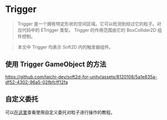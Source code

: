 # Trigger

> Trigger 是一个拥有特定形状的空间区域。它可以检测到经过它的粒子。对应代码中的 ETrigger 类型。 Trigger 的作用范围由它的 BoxCollider2D 组件控制。

> 本文中 Trigger 均表示 Soft2D 内的触发器组件。

## 使用 Trigger GameObject 的方法

https://github.com/taichi-dev/soft2d-for-unity/assets/8120108/5a1e835a-df52-4302-96a5-02fbfcff12fa

## 自定义委托

可以[在这里](../Advance/CustomTrigger.md)查看使用自定义委托对粒子进行操作的教程。